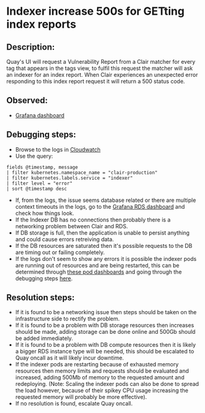 # Indexer increase 500s for GETting index reports

## Description:
Quay's UI will request a Vulnerability Report from a Clair matcher for every tag that appears in the tags view, to fulfil this request the matcher will ask an indexer for an index report. When Clair experiences an unexpected error responding to this index report request it will return a 500 status code.

## Observed:
- [Grafana dashboard](https://grafana.app-sre.devshift.net/d/I1JBFlRnz/clair-v4?orgId=1&var-rate=1m&var-dbquantile=0.95&var-apiquantile=0.20&var-datasource=clairp01ue1-prometheus&viewPanel=7)

## Debugging steps:
- Browse to the logs in [Cloudwatch](logs.md)
- Use the query:
```
fields @timestamp, message
| filter kubernetes.namespace_name = "clair-production"
| filter kubernetes.labels.service = "indexer"
| filter level = "error"
| sort @timestamp desc
```
- If, from the logs, the issue seems database related or there are multiple context timeouts in the logs, go to the [Grafana RDS dashboard](db_dashboards.md) and check how things look.
- If the Indexer DB has no connections then probably there is a networking problem between Clair and RDS.
- If DB storage is full, then the application is unable to persist anything and could cause errors retreiving data.
- If the DB resources are saturated then it's possible requests to the DB are timing out or failing completely.
- If the logs don't seem to show any errors it is possible the indexer pods are running out of resources and are being restarted, this can be determined through [these pod dashboards](pod_dashboards.md) and going through the debugging steps [here](pods-restarting.md).
## Resolution steps:
- If it is found to be a networking issue then steps should be taken on the infrastructure side to rectify the problem.
- If it is found to be a problem with DB storage resources then increases should be made, adding storage can be done online and 500Gb should be added immediately.
- If it is found to be a problem with DB compute resources then it is likely a bigger RDS instance type will be needed, this should be escalated to Quay oncall as it will likely incur downtime.
- If the indexer pods are restarting because of exhausted memory resources then memory limits and requests should be evaluated and increased, adding 500Mb of memory to the requested amount and redeploying. (Note: Scaling the indexer pods can also be done to spread the load however, because of their spikey CPU usage increasing the requested memory will probably be more effective).
- If no resolution is found, escalate Quay oncall.
